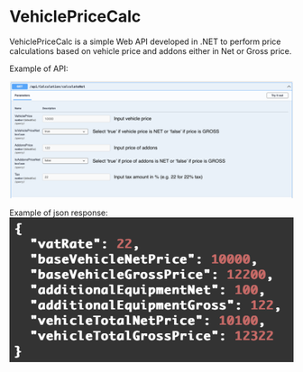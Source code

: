 # VehiclePriceCalc

VehiclePriceCalc is a simple Web API developed in .NET to perform price calculations 
based on vehicle price and addons either in Net or Gross price.

Example of API:

![Web Api](https://github.com/dgnezda/VehiclePriceCalc/blob/3031dc9b3ae18f9c1ead87bbe6d1eaaaec3bf822/img/api.png)

Example of json response:
![json response](https://github.com/dgnezda/VehiclePriceCalc/blob/8a564054485d3fea8e366c4f443bfdbea536935b/img/response.png)
